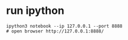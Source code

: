 # run ipython

    ipython3 notebook --ip 127.0.0.1 --port 8888
    # open browser http://127.0.0.1:8888/

